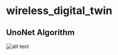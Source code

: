 # wireless_digital_twin


## UnoNet Algorithm
![alt text](https://github.com/kumarabhish3k/wireless_digital_twin/blob/main/unoNet_algorithm.png?raw=true)

